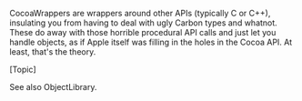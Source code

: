 CocoaWrappers are wrappers around other APIs (typically C or C++), insulating you from having to deal with ugly Carbon types and whatnot. These do away with those horrible procedural API calls and just let you handle objects, as if Apple itself was filling in the holes in the Cocoa API. At least, that's the theory.

[Topic]

See also ObjectLibrary.
